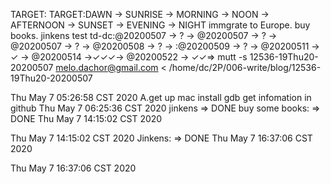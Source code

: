 TARGET:
TARGET:DAWN → SUNRISE → MORNING → NOON → AFTERNOON → SUNSET → EVENING → NIGHT
immgrate to Europe.
buy books.
jinkens test
td-dc:@20200507 → ? → @20200507 → ? → @20200507 → ? → @20200508 → ? → 
    :@20200509 → ? → @20200511 → ✓ → @20200514 →✓✓✓→ @20200522 → ✓✓⇒ 
mutt -s 12536-19Thu20-20200507 melo.dachor@gmail.com < /home/dc/2P/006-write/blog/12536-19Thu20-20200507

Thu May  7 05:26:58 CST 2020
    A.get up
    mac install gdb
    get infomation in github
Thu May  7 06:25:36 CST 2020
    jinkens ⇒ DONE
    buy some books: ⇒ DONE
Thu May  7 14:15:02 CST 2020


Thu May  7 14:15:02 CST 2020
    Jinkens: ⇒ DONE
Thu May  7 16:37:06 CST 2020


Thu May  7 16:37:06 CST 2020
